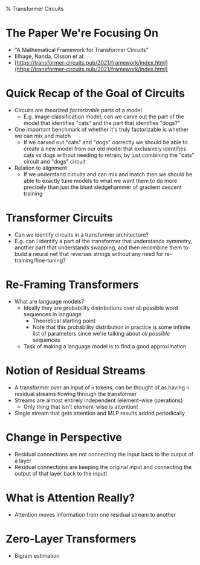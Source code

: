 % Transformer Circuits

# The Paper We're Focusing On

+ "A Mathematical Framework for Transformer Circuits"
+ Elhage, Nanda, Olsson et al.
+ [https://transformer-circuits.pub/2021/framework/index.html](https://transformer-circuits.pub/2021/framework/index.html)

# Quick Recap of the Goal of Circuits

+ Circuits are theorized *factorizable* parts of a model
    - E.g. image classification model, can we carve out the part of the model
      that identifies "cats" and the part that identifies "dogs?"
+ One important benchmark of whether it's truly factorizable is whether we can
  mix and match
    - If we carved out "cats" and "dogs" correctly we should be able to create a new
      model from our old model that exclusively identifies cats vs dogs without
      needing to retrain, by just combining the "cats" circuit and "dogs"
      circuit
+ Relation to alignment
    - If we understand circuits and can mix and match then we should be able to
      exactly tune models to what we want them to do more precisely than just
      the blunt sledgehammer of gradient descent training

# Transformer Circuits

+ Can we identify circuits in a transformer architecture?
+ E.g. can I identify a part of the transformer that understands symmetry, another
  part that understands swapping, and then recombine them to build a neural net
  that reverses strings without any need for re-training/fine-tuning?

# Re-Framing Transformers

+ What are language models?
    - Ideally they are probability distributions over all possible word
      sequences in language
        * Theoretical starting point
        * Note that this probability distribution in practice is some infinite
          list of parameters since we're talking about *all possible* sequences
    - Task of making a language model is to find a good approximation

# Notion of Residual Streams

+ A transformer over an input of `n` tokens, can be thought of as having `n`
  residual streams flowing through the transformer
+ Streams are almost entirely independent (element-wise operations)
    * Only thing that isn't element-wise is attention!
+ Single stream that gets attention and MLP results added periodically

# Change in Perspective

+ Residual connections are not connecting the input back to the output of a
  layer
+ Residual connections are keeping the original input and connecting the output
  of that layer back to the input!

# What is Attention Really?

+ Attention moves information from one residual stream to another

# Zero-Layer Transformers

+ Bigram estimation
